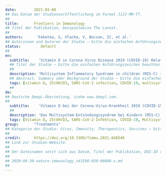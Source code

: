 ```yaml
---
date:        2021-03-08
## Das Datum der Studienveröffentlichung im Format JJJJ-MM-TT.
##
title:       Frontiers in Immunology
## Titel der Publikation, beispielweise The Lancet.
##
authors:      'Feketea, G, Vlacha, V, Bocsan, IC, et al.'
## Autorinnen und Autoren der Studie – bitte die einfachen Anführungszeichen beachten!
status:         default
##
en:
  subtitle:    'Vitamin D in Corona Virus Disease 2019 (COVID-19) Related Multisystem Inflammatory Syndrome in Children (MIS-C)'
  ## Titel der Studie – bitte die einfachen Anführungszeichen beachten!
  ##
  description: 'Multisystem Inflammatory Syndrome in children (MIS-C) is a rare but devastating complication of coronavirus disease 19 (COVID-19). The development of prognostic biomarkers and more importantly the implementation of new treatment modalities would have a significant impact in clinical practice regarding the outcome of MIS-C. Vitamin D could be a potential candidate. In this mini review we analyze the immunomodulatory role of vitamin D in viral infections and specifically in COVID-19. We also examine the current literature regarding the association of vitamin D with MIS-C and Kawasaki disease. The vitamin D was evaluated not only as a biomarker but also as a nutritional supplement. We concluded that vitamin D levels could be valuable in predicting severe forms of MIS-C and correction of abnormal levels in severe MIS-C may influences its evolution. 25-hydroxyvitamin D3 [25(OH)D3] supplementation raising serum [25(OH)D] concentrations potentially have a favorable effect in reducing the severity of MIS-C in certain circumstances. Further studies are needed to confirm these results.'
  ## Abstract, Summary oder Background der Studie – bitte die einfachen Anführungszeichen beachten!
  tags: [vitamin D, 25(OH)D3, SARS-CoV-2 infection, COVID-19, multisystem, Kawasaki syndrome-like]
  ##
de: 
## Deutsche DeepL-Übersetzung, siehe www.deepl.com.
##
  subtitle:    'Vitamin D bei der Corona-Virus-Krankheit 2019 (COVID-19) und dem damit verbundenen Multisystem-Entzündungssyndrom bei Kindern (MIS-C)'
  ##
  description: 'Das Multisystem-Entzündungssyndrom bei Kindern (MIS-C) ist eine seltene, aber verheerende Komplikation der Coronavirus-Krankheit 19 (COVID-19). Die Entwicklung von prognostischen Biomarkern und, was noch wichtiger ist, die Einführung neuer Behandlungsmodalitäten würde sich in der klinischen Praxis erheblich auf den Ausgang von MIS-C auswirken. Vitamin D könnte ein potenzieller Kandidat sein. In diesem Mini-Review analysieren wir die immunmodulatorische Rolle von Vitamin D bei Virusinfektionen und speziell bei COVID-19. Außerdem untersuchen wir die aktuelle Literatur über den Zusammenhang zwischen Vitamin D und MIS-C sowie der Kawasaki-Krankheit. Das Vitamin D wurde nicht nur als Biomarker, sondern auch als Nahrungsergänzungsmittel bewertet. Wir kamen zu dem Schluss, dass der Vitamin-D-Spiegel bei der Vorhersage schwerer Formen von MIS-C wertvoll sein könnte und dass die Korrektur abnormaler Werte bei schwerem MIS-C dessen Entwicklung beeinflussen kann. Eine Supplementierung mit 25-Hydroxyvitamin D3 [25(OH)D3], die die [25(OH)D]-Konzentration im Serum erhöht, könnte sich unter bestimmten Umständen günstig auf die Verringerung des Schweregrads von MIS-C auswirken. Weitere Studien sind erforderlich, um diese Ergebnisse zu bestätigen.'
  tags: [Vitamin D, 25(OH)D3, SARS-CoV-2-Infektion, COVID-19, Multisystem, Kawasaki-ähnliches Syndrom]
group:       "Treatments"
## Kategorie der Studie: Virus, Immunity, Therapeutics, Vaccines – bitte die Anführungszeichen beachten!
##
credit:      https://doi.org/10.3389/fimmu.2021.648546
## Link zur Studien-Website.
##
## Der Dateinamen setzt sich aus Datum, Titel der Publikation, DOI-ID der Studie (nach dem letzten Slash) und der Dateiendung zusammen. Bitte den Unterstrich vor der DOI-ID beachten!
##
## 2020-09-30-nature-immunology_s41590-020-00808-x.md
##
---
```

<object data="{{ page.link }}" style='height:calc(100vh - 400px); width: 100%' type='application/pdf'></object>